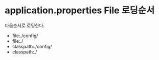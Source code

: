 # application.properties File 로딩순서

다음순서로 로딩한다.

- file:./config/
- file:./
- classpath:./config/
- classpath:./